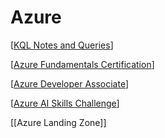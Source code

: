 # Azure

[[KQL Notes and Queries]]

[[Azure Fundamentals Certification]]

[[Azure Developer Associate]]

[[Azure AI Skills Challenge]]

[[Azure Landing Zone]]

[//begin]: # "Autogenerated link references for markdown compatibility"
[KQL Notes and Queries]: <KQL Notes and Queries> "KQL Notes and Queries"
[Azure Fundamentals Certification]: <Azure Fundamentals Certification> "Azure Fundamentals Certification"
[Azure Developer Associate]: <Azure Developer Associate> "Azure Developer Associate"
[Azure AI Skills Challenge]: <Azure AI Skills Challenge> "Azure AI Skills Challenge"
[//end]: # "Autogenerated link references"
